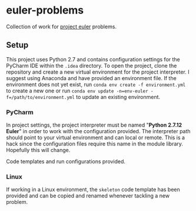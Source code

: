# euler-problems

Collection of work for [project euler](https://projecteuler.net) problems.

## Setup

This project uses Python 2.7 and contains configuration settings
for the PyCharm IDE within the `.idea` directory. To open the project,
clone the repository and create a new virtual environment for the
project interpreter. I suggest using Anaconda and have provided an 
environment file.  If the environment does not yet exist, run `conda env create -f environment.yml` to create a new one or run
`conda env update -n=env-euler -f=/path/to/environment.yml` to 
update an existing environment. 

### PyCharm

In project settings, the project interpreter
must be named "**Python 2.7.12 Euler**" in order to work with the 
configuration provided. The interpreter path should point to your 
virtual environment and can local or remote. This is a hack since 
the configuration files require this name in the module library.
Hopefully this will change.

Code templates and run configurations provided.

### Linux

If working in a Linux environment, the `skeleton` code template has been provided
and can be copied and renamed whenever tackling a new problem.